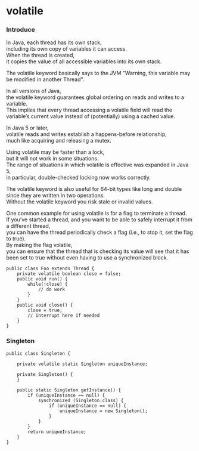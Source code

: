 # volatile

### Introduce

In Java, each thread has its own stack, <br>
including its own copy of variables it can access. <br>
When the thread is created, <br>
it copies the value of all accessible variables into its own stack. 

The volatile keyword basically says to the JVM "Warning, this variable may be modified in another Thread".

In all versions of Java, <br>
the volatile keyword guarantees global ordering on reads and writes to a variable. <br>
This implies that every thread accessing a volatile field will read the variable’s current value instead of (potentially) using a cached value.

In Java 5 or later, <br>
volatile reads and writes establish a happens-before relationship, <br>
much like acquiring and releasing a mutex.

Using volatile may be faster than a lock, <br>
but it will not work in some situations. <br>
The range of situations in which volatile is effective was expanded in Java 5, <br>
in particular, double-checked locking now works correctly.

The volatile keyword is also useful for 64-bit types like long and double since they are written in two operations. <br>
Without the volatile keyword you risk stale or invalid values.

One common example for using volatile is for a flag to terminate a thread. <br>
If you’ve started a thread, and you want to be able to safely interrupt it from a different thread, <br>
you can have the thread periodically check a flag (i.e., to stop it, set the flag to true). <br>
By making the flag volatile, <br>
you can ensure that the thread that is checking its value will see that it has been set to true without even having to use a synchronized block. 

```
public class Foo extends Thread {
    private volatile boolean close = false;
    public void run() {
        while(!close) {
            // do work
        }
    }
    public void close() {
        close = true;
        // interrupt here if needed
    }
}
```

### Singleton 

```
public class Singleton {

    private volatile static Singleton uniqueInstance;

    private Singleton() {
    }

    public static Singleton getInstance() {
        if (uniqueInstance == null) {
            synchronized (Singleton.class) {
                if (uniqueInstance == null) {
                    uniqueInstance = new Singleton();
                }
            }
        }
        return uniqueInstance;
    }
}
```